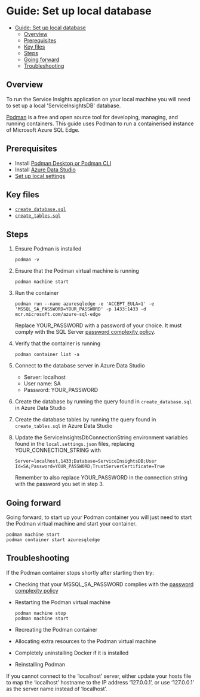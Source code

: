 # Guide: Set up local database

- [Guide: Set up local database](#guide-set-up-local-database)
  - [Overview](#overview)
  - [Prerequisites](#prerequisites)
  - [Key files](#key-files)
  - [Steps](#steps)
  - [Going forward](#going-forward)
  - [Troubleshooting](#troubleshooting)

## Overview

To run the Service Insights application on your local machine you will need to set up a local 'ServiceInsightsDB' database.

[Podman](https://podman.io) is a free and open source tool for developing, managing, and running containers. This guide uses Podman to run a containerised instance of Microsoft Azure SQL Edge.

## Prerequisites

- Install [Podman Desktop or Podman CLI](https://podman.io)
- Install [Azure Data Studio](https://learn.microsoft.com/en-us/azure-data-studio/download-azure-data-studio)
- [Set up local settings](./Set_up_local_settings.md)

## Key files

- [`create_database.sql`](../../scripts/database/create_database.sql)
- [`create_tables.sql`](../../scripts/database/create_tables.sql)

## Steps

1. Ensure Podman is installed

    ```shell
    podman -v
    ```

2. Ensure that the Podman virtual machine is running

    ```shell
    podman machine start
    ```

3. Run the container

    ```shell
    podman run --name azuresqledge -e 'ACCEPT_EULA=1' -e 'MSSQL_SA_PASSWORD=YOUR_PASSWORD' -p 1433:1433 -d mcr.microsoft.com/azure-sql-edge
    ```

    Replace YOUR_PASSWORD with a password of your choice. It must comply with the SQL Server [password complexity policy](https://learn.microsoft.com/en-us/sql/relational-databases/security/password-policy?view=sql-server-ver16#password-complexity).

4. Verify that the container is running

    ```shell
    podman container list -a
    ```

5. Connect to the database server in Azure Data Studio

    - Server: localhost
    - User name: SA
    - Password: YOUR_PASSWORD

6. Create the database by running the query found in `create_database.sql` in Azure Data Studio

7. Create the database tables by running the query found in `create_tables.sql` in Azure Data Studio

8. Update the ServiceInsightsDbConnectionString environment variables found in the `local.settings.json` files, replacing YOUR_CONNECTION_STRING with

    `Server=localhost,1433;Database=ServiceInsightsDB;User Id=SA;Password=YOUR_PASSWORD;TrustServerCertificate=True`

    Remember to also replace YOUR_PASSWORD in the connection string with the password you set in step 3.

## Going forward

Going forward, to start up your Podman container you will just need to start the Podman virtual machine and start your container.

```shell
podman machine start
podman container start azuresqledge
```

## Troubleshooting

If the Podman container stops shortly after starting then try:

- Checking that your MSSQL_SA_PASSWORD complies with the [password complexity policy](https://learn.microsoft.com/en-us/sql/relational-databases/security/password-policy?view=sql-server-ver16#password-complexity)

- Restarting the Podman virtual machine

    ```shell
    podman machine stop
    podman machine start
    ```

- Recreating the Podman container

- Allocating extra resources to the Podman virtual machine

- Completely uninstalling Docker if it is installed

- Reinstalling Podman

If you cannot connect to the ‘localhost’ server, either update your hosts file to map the ‘localhost’ hostname to the IP address ‘127.0.0.1’, or use ‘127.0.0.1’ as the server name instead of ‘localhost’.

